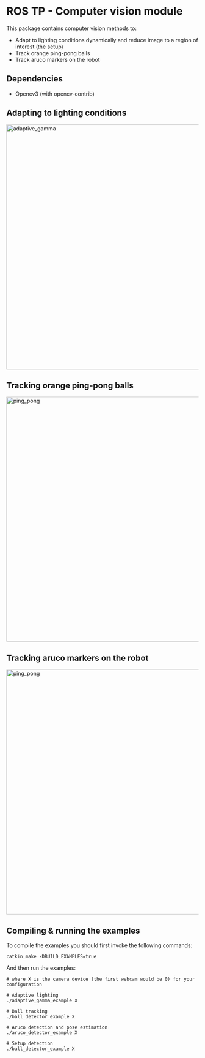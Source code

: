 # ROS TP - Computer vision module

This package contains computer vision methods to:

- Adapt to lighting conditions dynamically and reduce image to a region of interest (the setup)
- Track orange ping-pong balls
- Track aruco markers on the robot

## Dependencies

- Opencv3 (with opencv-contrib)

## Adapting to lighting conditions

<img src="examples/images/adaptive_gamma.gif" alt="adaptive_gamma" width="640"/>

## Tracking orange ping-pong balls

<img src="examples/images/pingpong_tracking.gif" alt="ping_pong" width="640"/>

## Tracking aruco markers on the robot

<img src="examples/images/aruco_tracking.gif" alt="ping_pong" width="640"/>

## Compiling & running the examples

To compile the examples you should first invoke the following commands:

```shell
catkin_make -DBUILD_EXAMPLES=true
```

And then run the examples:

```shell 
# where X is the camera device (the first webcam would be 0) for your configuration

# Adaptive lighting
./adaptive_gamma_example X 

# Ball tracking
./ball_detector_example X 

# Aruco detection and pose estimation
./aruco_detector_example X 

# Setup detection
./ball_detector_example X 
```